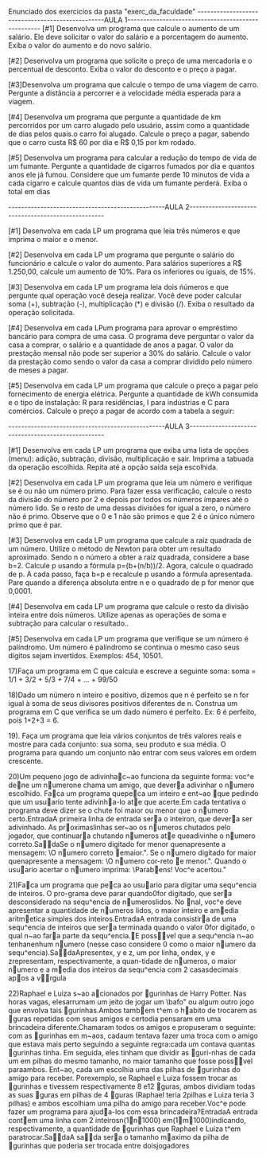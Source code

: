 Enunciado dos exercicios da pasta "exerc_da_faculdade" 
-------------------------------------------------AULA 1---------------------------------------------------
[#1]  Desenvolva  um programa que calcule o aumento de um salário. Ele deve solicitar o valor do salário e a porcentagem do aumento. Exiba o valor do aumento e do novo salário.

[#2]  Desenvolva um programa que solicite o preço de uma mercadoria e o percentual de desconto. Exiba o valor do desconto e o preço a pagar.

[#3]Desenvolva um programa que calcule o tempo de uma viagem de carro. Pergunte a distância a   percorrer e a velocidade média esperada para a viagem.

[#4]  Desenvolva um programa que pergunte a quantidade de km percorridos por um carro alugado pelo usuário, assim como a quantidade de dias pelos quais.o carro foi alugado. Calcule o preço a pagar, sabendo que o carro custa R$ 60 por dia e R$ 0,15 por km rodado.

[#5]  Desenvolva um programa para calcular a redução do tempo de vida de um fumante. Pergunte a quantidade de cigarros fumados por dia e quantos anos ele já fumou. Considere que um fumante perde 10 minutos de vida a cada cigarro e calcule quantos dias de vida um fumante perderá. Exiba o total em dias

-------------------------------------------------AULA 2---------------------------------------------------

[#1] Desenvolva em cada LP um programa que leia três números e que imprima o maior e o menor.

[#2] Desenvolva em cada LP um programa que pergunte o salário do funcionário e calcule o valor do aumento. Para salários superiores a R$ 1.250,00,
calcule um aumento de 10%. Para os inferiores ou iguais, de 15%.

[#3] Desenvolva em cada LP um programa leia dois ńúmeros e que pergunte qual operação você deseja realizar. Você deve poder calcular soma (+),
subtração (-), multiplicação (*) e divisão (/). Exiba o resultado da operação solicitada.

[#4] Desenvolva em cada LPum programa para aprovar o empréstimo bancário para compra de uma casa. O programa deve perguntar o valor da casa a
comprar, o salário e a quantidade de anos a pagar. O valor da prestação mensal não pode ser superior a 30% do salário. Calcule o valor da prestação
como sendo o valor da casa a comprar dividido pelo número de meses a pagar.

[#5] Desenvolva em cada LP um programa que calcule o preço a pagar pelo fornecimento de energia elétrica. Pergunte a quantidade de kWh consumida
e o tipo de instalação: R para residências, I para indústrias e C para comércios. Calcule o preço a pagar de acordo com a tabela a seguir:

-------------------------------------------------AULA 3---------------------------------------------------

[#1] Desenvolva em cada LP um programa que exiba uma lista de opções (menu): adição, subtração, divisão, multiplicação e sair. Imprima a tabuada da operação escolhida. Repita até a opção saída seja escolhida.

[#2] Desenvolva em cada LP um programa que leia um número e verifique se é ou não um número primo. Para fazer essa verificação, calcule o resto da divisão do número por 2 e depois por todos os números ímpares até o número lido. Se o resto de uma dessas divisões for igual a zero, o número não é primo. Observe que o 0 e 1 não são primos e que 2 é o único número primo que é par.

[#3] Desenvolva em cada LP um programa que calcule a raiz quadrada de um número. Utilize o método de Newton para obter um resultado aproximado. Sendo n o número a obter a raiz quadrada, considere a base b=2. Calcule p usando a fórmula p=(b+(n/b))/2. Agora, calcule o quadrado de p. A cada passo, faça b=p e recalcule p usando a fórmula apresentada. Pare quando a diferença absoluta entre n e o quadrado de p for menor que 0,0001.

[#4] Desenvolva em cada LP um programa que calcule o resto da divisão inteira entre dois números. Utilize apenas as operações de soma e subtração para calcular o resultado..

[#5] Desenvolva em cada LP um programa que verifique se um número é palíndromo. Um número é palíndromo se continua o mesmo caso seus dígitos sejam invertidos. Exemplos: 454, 10501.

17)Faça um programa em C que calcula e escreve a seguinte soma:
soma = 1/1 + 3/2 + 5/3 + 7/4 + ... + 99/50


18)Dado um número n inteiro e positivo, dizemos que n é perfeito se n for igual à soma de
seus divisores positivos diferentes de n. Construa um programa em C que verifica se um
dado número é perfeito. Ex: 6 é perfeito, pois 1+2+3 = 6.

19). Faça um programa que leia vários conjuntos de três valores reais e mostre para cada
conjunto: sua soma, seu produto e sua média. O programa para quando um conjunto não
entrar com seus valores em ordem crescente.

20)Um pequeno jogo de adivinhac~ao funciona da seguinte forma:  voc^e dene um numerone chama um amigo,  que devera adivinhar o numero escolhido.  Faca um programa quepeca um inteiro e ent~ao que pedindo que um usuario tente adivinha-lo ate que acerte.Em cada tentativa o programa deve dizer se o chute foi maior ou menor que o numero certo.EntradaA primeira linha de entrada sera o inteiron,  que devera ser adivinhado.  As proximaslinhas ser~ao os numeros chutados pelo jogador, que continuara chutando numeros ate queadivinhe o numero correto.SadaSe  o  numero  digitado  for  menor  quenapresente  a  mensagem:   \O  numero  correto  emaior.".  Se o numero digitado for maior quenapresente a mensagem:  \O numero cor-reto e menor.".  Quando o usuario acertar o numero imprima: \Parabens!  Voc^e acertou."

21)Faca um programa que peca ao usuario para digitar uma sequ^encia de inteiros.  O pro-grama deve parar quando0for digitado, que sera desconsiderado na sequ^encia de numeroslidos.  No nal, voc^e deve apresentar a quantidade de numeros lidos, o maior inteiro e amedia aritmetica simples dos inteiros.EntradaA entrada consistira de uma sequ^encia de inteiros que sera terminada quando o valor 0for digitado, o qual n~ao fara parte da sequ^encia.E possvel que a sequ^encia n~ao tenhanenhum numero (nesse caso considere 0 como o maior numero da sequ^encia).SadaApresentex, y e z, um por linha, ondex, y e zrepresentam, respectivamente, a quan-tidade  de  numeros,  o  maior  numero  e  a  media  dos  inteiros  da  sequ^encia  com  2  casasdecimais apos a vrgula


22)Raphael e Luiza s~ao acionados por gurinhas de Harry Potter.  Nas horas vagas,  elesarrumam um jeito de jogar um \bafo" ou algum outro jogo que envolva tais gurinhas.Ambos tambem t^em o habito de trocarem as guras repetidas com seus amigos e certodia pensaram em uma brincadeira diferente.Chamaram todos os amigos e propuseram o seguinte:  com as gurinhas em m~aos, cadaum tentava fazer uma troca com o amigo que estava mais perto seguindo a seguinte regra:cada um contava quantas gurinhas tinha.  Em seguida, eles tinham que dividir as guri-nhas de cada um em pilhas do mesmo tamanho, no maior tamanho que fosse possvel paraambos.  Ent~ao, cada um escolhia uma das pilhas de gurinhas do amigo para receber.  Porexemplo, se Raphael e Luiza fossem trocar as gurinhas e tivessem respectivamente 8 e12 guras, ambos dividiam todas as suas guras em pilhas de 4 guras (Raphael teria 2pilhas e Luiza teria 3 pilhas) e ambos escolhiam uma pilha do amigo para receber.Voc^e pode fazer um programa para ajuda-los com essa brincadeira?EntradaA  entrada  contem  uma  linha  com  2  inteirosn(1n1000)  em(1m1000)indicando,  respectivamente,  a  quantidade  de  gurinhas  que  Raphael  e  Luiza  t^em  paratrocar.SadaA sada sera o tamanho maximo da pilha de gurinhas que poderia ser trocada entre doisjogadores